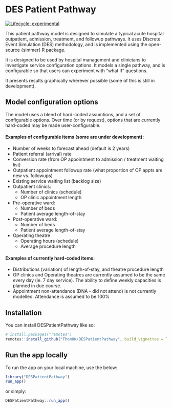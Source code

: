 
<!-- README.md is generated from README.Rmd. Please edit that file -->

# DES Patient Pathway

<!-- badges: start -->

[![Lifecycle:
experimental](https://img.shields.io/badge/lifecycle-experimental-orange.svg)](https://lifecycle.r-lib.org/articles/stages.html#experimental)
<!-- badges: end -->

This patient pathway model is designed to simulate a typical acute
hospital outpatient, admission, treatment, and followup pathways. It
uses Discrete Event Simulation (DES) methodology, and is implemented
using the open-source {simmer} R package.

It is designed to be used by hospital management and clinicians to
investigate service configuration options. It models a single pathway,
and is configurable so that users can experiment with “what if”
questions.

It presents results graphically wherever possible (some of this is still
in development).

## Model configuration options

The model uses a blend of hard-coded assumtions, and a set of
configurable options. Over time (or by request), options that are
currently hard-coded may be made user-configurable.

#### Examples of configurable items (some are under development):

- Number of weeks to forecast ahead (default is 2 years)
- Patient referral (arrival) rate
- Conversion rate (from OP appointment to admission / treatment waiting
  list)
- Outpatient appointment followup rate (what proportion of OP appts are
  new vs. followups)
- Existing service waiting list (backlog size)
- Outpatient clinics:
  - Number of clinics (schedule)
  - OP clinic appointment length
- Pre-operative ward:
  - Number of beds
  - Patient average length-of-stay
- Post-operative ward:
  - Number of beds
  - Patient average length-of-stay
- Operating theatre
  - Operating hours (schedule)
  - Average procedure length

#### Examples of currently hard-coded items:

- Distributions (variation) of length-of-stay, and theatre procedure
  length
- OP clinics and Operating theatres are currently assumed to be the same
  every day (ie. 7 day service). The ability to define weekly capacities
  is planned in due course.  
- Appointment non-attendance (DNA - did not attend) is not currently
  modelled. Attendance is assumed to be 100%

## Installation

You can install DESPatientPathway like so:

``` r
# install.packages("remotes")
remotes::install_github("ThomUK/DESPatientPathway", build_vignettes = TRUE)
```

## Run the app locally

To run the app on your local machine, use the below:

``` r
library("DESPatientPathway")
run_app()
```

or simply:

``` r
DESPatientPathway::run_app()
```
